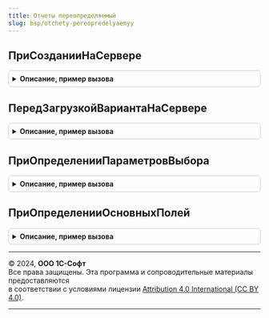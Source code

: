 ```yaml
---
title: Отчеты переопределяемый
slug: bsp/otchety-pereopredelyaemyy
---
```



## ПриСозданииНаСервере
<details style="margin: 1em 0; padding: 0.5em; border: 1px solid #ccc; border-radius: 6px;">

<summary style="font-weight: bold; cursor: pointer;">Описание, пример вызова</summary>

```bsl

// Вызывается в обработчике одноименного события формы отчета после выполнения кода формы.
// См. "ФормаКлиентскогоПриложения.ПриСозданииНаСервере" в синтакс-помощнике и ОтчетыКлиентПереопределяемый.ОбработчикКоманды.
//
// Параметры:
//   Форма - ФормаКлиентскогоПриложения - форма отчета.
//         - РасширениеУправляемойФормыДляОтчета
//         - Структура:
//           * НастройкиОтчета - см. ОтчетыКлиентСервер.НастройкиОтчетаПоУмолчанию
//   Отказ - Булево - признак отказа от создания формы.
//   СтандартнаяОбработка - Булево - признак выполнения стандартной (системной) обработки события.
//
// Пример:
//	//Добавление команды с обработчиком в ОтчетыКлиентПереопределяемый.ОбработчикКоманды:
//	Команда = ФормаОтчета.Команды.Добавить("МояОсобеннаяКоманда");
//	Команда.Действие  = "Подключаемый_Команда";
//	Команда.Заголовок = НСтр("ru = 'Моя команда...'");
//
//	Кнопка = ФормаОтчета.Элементы.Добавить(Команда.Имя, Тип("КнопкаФормы"), ФормаОтчета.Элементы.<ИмяПодменю>);
//	Кнопка.ИмяКоманды = Команда.Имя;
//
//	ФормаОтчета.ПостоянныеКоманды.Добавить(КомандаСоздать.Имя);
//
Процедура ПриСозданииНаСервере(Форма, Отказ, СтандартнаяОбработка) Экспорт
```

Пример вызова
```bsl
ОтчетыПереопределяемый.ПриСозданииНаСервере(Форма, Отказ, СтандартнаяОбработка) 
```
</details>

## ПередЗагрузкойВариантаНаСервере
<details style="margin: 1em 0; padding: 0.5em; border: 1px solid #ccc; border-radius: 6px;">

<summary style="font-weight: bold; cursor: pointer;">Описание, пример вызова</summary>

```bsl

// Вызывается в обработчике одноименного события формы отчета и формы настройки отчета.
// См. "Расширение управляемой формы для отчета.ПередЗагрузкойВариантаНаСервере" в синтакс-помощнике.
//
// Параметры:
//   Форма - ФормаКлиентскогоПриложения - форма отчета или настроек отчета.
//   НовыеНастройкиКД - НастройкиКомпоновкиДанных - настройки для загрузки в компоновщик настроек.
//
Процедура ПередЗагрузкойВариантаНаСервере(Форма, НовыеНастройкиКД) Экспорт
```

Пример вызова
```bsl
ОтчетыПереопределяемый.ПередЗагрузкойВариантаНаСервере(Форма, НовыеНастройкиКД) 
```
</details>

## ПриОпределенииПараметровВыбора
<details style="margin: 1em 0; padding: 0.5em; border: 1px solid #ccc; border-radius: 6px;">

<summary style="font-weight: bold; cursor: pointer;">Описание, пример вызова</summary>

```bsl

// Вызывается в форме отчета и в форме настройки отчета перед выводом настройки
// для указания дополнительных параметров выбора.
// Это устаревшее событие, вместо него рекомендуется применять событие ПослеЗагрузкиНастроекВКомпоновщик модуля отчета.
//
// Параметры:
//  Форма - ФормаКлиентскогоПриложения
//        - РасширениеУправляемойФормыДляОтчета
//        - Неопределено - форма отчета.
//  СвойстваНастройки - Структура - описание настройки отчета, которая будет выведена в форме отчета, где:
//      * ПолеКД - ПолеКомпоновкиДанных - выводимая настройка.
//      * ОписаниеТипов - ОписаниеТипов - тип выводимой настройки.
//      * ЗначенияДляВыбора - СписокЗначений - указать объекты, которые будут предложены пользователю в списке выбора.
//                            Дополняет список объектов, уже выбранных пользователем ранее.
//                            При этом не следует присваивать в этот параметр новый список значений.
//      * ЗапросЗначенийВыбора - Запрос - указать запрос для выборки объектов, которыми необходимо дополнить
//                               ЗначенияДляВыбора. Первой колонкой (с индексом 0) должен выбираться объект,
//                               который следует добавить в ЗначенияДляВыбора.Значение.
//                               Для отключения автозаполнения в свойство ЗапросЗначенийВыбора.Текст следует записать
//                               пустую строку.
//      * ОграничиватьВыборУказаннымиЗначениями - Булево - указать Истина, чтобы ограничить выбор пользователя
//                                                значениями, указанными в ЗначенияДляВыбора (его конечным состоянием).
//      * Тип - Строка.
//
// Пример:
//   1. Для всех настроек типа СправочникСсылка.Пользователи скрыть и не разрешать выбирать помеченных на удаление,
//   недействительных и служебных пользователей.
//
//   Если СвойстваНастройки.ОписаниеТипов.СодержитТип(Тип("СправочникСсылка.Пользователи")) Тогда
//     СвойстваНастройки.ОграничиватьВыборУказаннымиЗначениями = Истина;
//     СвойстваНастройки.ЗначенияДляВыбора.Очистить();
//     СвойстваНастройки.ЗапросЗначенийВыбора.Текст =
//       "ВЫБРАТЬ Ссылка ИЗ Справочник.Пользователи
//       |ГДЕ НЕ ПометкаУдаления И НЕ Недействителен И НЕ Служебный";
//   КонецЕсли;
//
//   2. Для настройки "Размер" предусмотреть дополнительное значение для выбора.
//
//   Если СвойстваНастройки.ПолеКД = Новый ПолеКомпоновкиДанных("ПараметрыДанных.Размер") Тогда
//     СвойстваНастройки.ЗначенияДляВыбора.Добавить(10000000, НСтр("ru = 'Больше 10 Мб'"));
//   КонецЕсли;
//
Процедура ПриОпределенииПараметровВыбора(Форма, СвойстваНастройки) Экспорт
```

Пример вызова
```bsl
ОтчетыПереопределяемый.ПриОпределенииПараметровВыбора(Форма, СвойстваНастройки) 
```
</details>

## ПриОпределенииОсновныхПолей
<details style="margin: 1em 0; padding: 0.5em; border: 1px solid #ccc; border-radius: 6px;">

<summary style="font-weight: bold; cursor: pointer;">Описание, пример вызова</summary>

```bsl

// Позволяет задать список часто используемых полей, которые будут выводиться в подменю для команд контекстного меню
// "Вставить поле слева", "Вставить группировку ниже" и т.п.
//
// Параметры:
//   Форма - ФормаКлиентскогоПриложения - форма отчета.
//   ОсновныеПоля - Массив из Строка - имена часто используемых полей отчета.
//
Процедура ПриОпределенииОсновныхПолей(Форма, ОсновныеПоля) Экспорт
```

Пример вызова
```bsl
ОтчетыПереопределяемый.ПриОпределенииОсновныхПолей(Форма, ОсновныеПоля) 
```
</details>

---

© 2024, **ООО 1С-Софт**  
Все права защищены. Эта программа и сопроводительные материалы предоставляются  
в соответствии с условиями лицензии [Attribution 4.0 International (CC BY 4.0)](https://creativecommons.org/licenses/by/4.0/legalcode).

---
